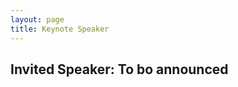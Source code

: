 ```yaml
---
layout: page
title: Keynote Speaker
---
```


## Invited Speaker: To bo announced
<!--
![Claudio_DiCiccio](/assets/img/Claudio_DiCiccio.jpg){:class="img-responsive" style="max-width: 50%; float: left; border-radius: 3%; margin-right: 25px"}

{: style="text-align: justify"}
Claudio Di Ciccio is an associate professor at the Department of Computer Science at Sapienza University of Rome. He previously worked as an assistant professor at the Vienna University of Economics and Business (WU Vienna, Austria). He received his PhD in Computer Science and Engineering from Sapienza in 2013 and has obtained national habilitations in the areas of Information Systems and Computer Science.

{: style="text-align: justify"}
His research interests focus on Process Mining, Automated Reasoning, and Blockchain. Claudio Di Ciccio is a member of the Steering Committee of the IEEE Task Force on Process Mining. He has also served as co-chair of various conferences, including the first Blockchain Forum at BPM in 2019, the third International Conference on Process Mining in 2021, and the twentieth International Conference on Business Process Management in 2022. Currently, he is the general co-chair of the upcoming 5th International Conference on Process Mining (ICPM 2023).

For more information, visit [here](http://claudio.diciccio.net/)

### Talk title: Automated Reasoning and Data Analytics for Declarative Process Mining

{: style="text-align: justify"}
A process describes the temporal evolution of a system. Capturing the rules that govern its control flow helps to understand the boundaries of its behaviour. With a declarative specification, a process is defined by those boundaries, expressed in terms of constraints rooted in temporal logic. The execution dynamics can vary as long as they do not violate such constraints, which specify the conditions that require or forbid the execution of actions. 
Manually providing a complete list of rules that depict process behaviour consistently, correctly, and precisely is a strenuous task. Process mining can offer valuable help to this end by resorting to the analysis of process data. 
This talk revolves around the recent advancements in research concerning the discovery of, and reasoning on, the declarative specifications of processes. The discourse will specifically focus on core tasks pertaining to the data-based extraction and verification of rules from a process management and mining perspective, with remarks on open challenges and future research avenues in the field.
-->
